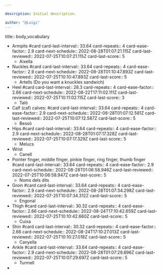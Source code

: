 ```yaml
---

description: Initial description.

author: "@Luigi"
---
```


title:: body_vocabulary

- Armpits #card
  card-last-interval:: 33.64
  card-repeats:: 4
  card-ease-factor:: 2.9
  card-next-schedule:: 2022-08-28T01:07:21.115Z
  card-last-reviewed:: 2022-07-25T10:07:21.115Z
  card-last-score:: 5
	- Aixella
- Nuckles #card
  card-last-interval:: 33.64
  card-repeats:: 4
  card-ease-factor:: 2.9
  card-next-schedule:: 2022-08-28T01:10:47.893Z
  card-last-reviewed:: 2022-07-25T10:10:47.893Z
  card-last-score:: 5
	- Artells (Do you want a knuckles sandwich)
- Heel #card
  card-last-interval:: 28.3
  card-repeats:: 4
  card-ease-factor:: 2.66
  card-next-schedule:: 2022-08-22T17:11:02.111Z
  card-last-reviewed:: 2022-07-25T10:11:02.115Z
  card-last-score:: 3
	- Taló
- Calf (caf) calves: #card
  card-last-interval:: 33.64
  card-repeats:: 4
  card-ease-factor:: 2.9
  card-next-schedule:: 2022-08-28T01:07:12.581Z
  card-last-reviewed:: 2022-07-25T10:07:12.587Z
  card-last-score:: 5
	- Bessò
- Hips #card
  card-last-interval:: 33.64
  card-repeats:: 4
  card-ease-factor:: 2.9
  card-next-schedule:: 2022-08-28T01:07:17.328Z
  card-last-reviewed:: 2022-07-25T10:07:17.329Z
  card-last-score:: 5
	- Melucs
- Wrist
	- Canell
- Pointer finger, middle finger, pinkie finger, ring finger, thumb finger #card
  card-last-interval:: 33.64
  card-repeats:: 4
  card-ease-factor:: 2.9
  card-next-schedule:: 2022-08-28T01:06:58.946Z
  card-last-reviewed:: 2022-07-25T10:06:58.947Z
  card-last-score:: 5
	- Noms dels dits
- Groin #card
  card-last-interval:: 33.64
  card-repeats:: 4
  card-ease-factor:: 2.9
  card-next-schedule:: 2022-08-28T01:07:34.298Z
  card-last-reviewed:: 2022-07-25T10:07:34.312Z
  card-last-score:: 5
	- Engonal
- Thigh #card
  card-last-interval:: 30.32
  card-repeats:: 4
  card-ease-factor:: 2.66
  card-next-schedule:: 2022-08-24T17:10:42.659Z
  card-last-reviewed:: 2022-07-25T10:10:42.660Z
  card-last-score:: 5
	- Cuixa
- Shin #card
  card-last-interval:: 30.32
  card-repeats:: 4
  card-ease-factor:: 2.66
  card-next-schedule:: 2022-08-24T17:10:27.013Z
  card-last-reviewed:: 2022-07-25T10:10:27.018Z
  card-last-score:: 5
	- Canyella
- Ankle #card
  card-last-interval:: 33.64
  card-repeats:: 4
  card-ease-factor:: 2.9
  card-next-schedule:: 2022-08-28T01:07:29.696Z
  card-last-reviewed:: 2022-07-25T10:07:29.697Z
  card-last-score:: 5
	- Turmell
-